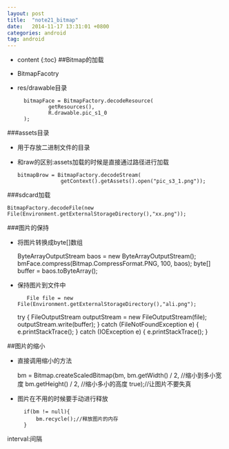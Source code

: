 ```yaml
---
layout: post
title:  "note21_bitmap"
date:   2014-11-17 13:31:01 +0800
categories: android
tag: android
---
```


* content
{:toc}
##Bitmap的加载
- BitmapFacotry
- res/drawable目录

        bitmapFace = BitmapFactory.decodeResource(
                getResources(),
                R.drawable.pic_s1_0
        );
###assets目录
- 用于存放二进制文件的目录
- 和raw的区别:assets加载的时候是直接通过路径进行加载

      bitmapBrow = BitmapFactory.decodeStream(
                    getContext().getAssets().open("pic_s3_1.png"));


###sdcard加载

    BitmapFactory.decodeFile(new File(Environment.getExternalStorageDirectory(),"xx.png"));

###图片的保持
- 将图片转换成byte[]数组
     	
   ByteArrayOutputStream baos = new ByteArrayOutputStream();
        bmFace.compress(Bitmap.CompressFormat.PNG, 100, baos);
        byte[] buffer = baos.toByteArray();

- 保持图片到文件中

         File file = new File(Environment.getExternalStorageDirectory(),"ali.png");
     try {
         FileOutputStream outputStream = new FileOutputStream(file);
         outputStream.write(buffer);
     } catch (FileNotFoundException e) {
         e.printStackTrace();
     } catch (IOException e) {
         e.printStackTrace();
     }

##图片的缩小
- 直接调用缩小的方法

     bm =  Bitmap.createScaledBitmap(bm,
                bm.getWidth() / 2, //缩小到多小宽度
                bm.getHeight() / 2, //缩小多小的高度
                true);//让图片不要失真

- 图片在不用的时候要手动进行释放

   	 	if(bm != null){
            bm.recycle();//释放图片的内存
        }

interval:间隔
